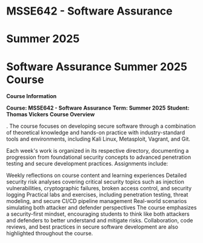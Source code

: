 # MSSE642 - Software Assurance

# Summer 2025

# Software Assurance Summer 2025 Course

**Course Information**




**Course: MSSE642 - Software Assurance**
**Term: Summer 2025**
**Student: Thomas Vickers**
**Course Overview**




. The course focuses on developing secure software through a combination of theoretical knowledge and hands-on practice with industry-standard tools and environments, including Kali Linux, Metasploit, Vagrant, and Git.

Each week's work is organized in its respective directory, documenting a progression from foundational security concepts to advanced penetration testing and secure development practices. Assignments include:

Weekly reflections on course content and learning experiences
Detailed security risk analyses covering critical security topics such as injection vulnerabilities, cryptographic failures, broken access control, and security logging
Practical labs and exercises, including penetration testing, threat modeling, and secure CI/CD pipeline management
Real-world scenarios simulating both attacker and defender perspectives
The course emphasizes a security-first mindset, encouraging students to think like both attackers and defenders to better understand and mitigate risks. Collaboration, code reviews, and best practices in secure software development are also highlighted throughout the course.
